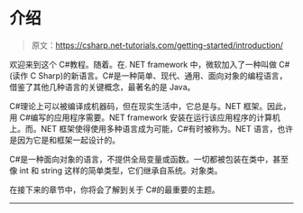 # 介绍

> 原文：<https://csharp.net-tutorials.com/getting-started/introduction/>

欢迎来到这个 C#教程。随着。在. NET framework 中，微软加入了一种叫做 C#(读作 C Sharp)的新语言。C#是一种简单、现代、通用、面向对象的编程语言，借鉴了其他几种语言的关键概念，最著名的是 Java。

C#理论上可以被编译成机器码，但在现实生活中，它总是与。NET 框架。因此，用 C#编写的应用程序需要。NET framework 安装在运行该应用程序的计算机上。而。NET 框架使得使用多种语言成为可能，C#有时被称为。NET 语言，也许是因为它是和框架一起设计的。

C#是一种面向对象的语言，不提供全局变量或函数。一切都被包装在类中，甚至像 int 和 string 这样的简单类型，它们继承自系统。对象类。

在接下来的章节中，你将会了解到关于 C#的最重要的主题。

* * *